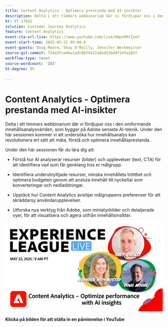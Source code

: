 ```yaml
---
title: Content Analytics - Optimera prestanda med AI-insikter
description: Delta i ett timmars webbinarium där vi fördjupar oss i den omformande innehållsanalysvärlden, som bygger på Adobe senaste AI-teknik. Under den här sessionen kommer vi att undersöka hur innehållsanalys kan revolutionera ert sätt att mäta, förstå och optimera innehållsprestanda.
kt: KT-17641
solution: Customer Journey Analytics
feature: Content Analytics
event-cta-url-live: https://www.youtube.com/live/0ApnRRtZxeY
event-start-time: 2025-05-22 09:00-8
event-guests: Doug Moore, Shay O'Reilly, Jennifer Werkmeister
source-git-commit: 724a3fce46a1adc8bfd422a8ed52bd4f14faa82f
workflow-type: tm+mt
source-wordcount: '183'
ht-degree: 0%

---
```


# Content Analytics - Optimera prestanda med AI-insikter

Delta i ett timmars webbinarium där vi fördjupar oss i den omformande innehållsanalysvärlden, som bygger på Adobe senaste AI-teknik. Under den här sessionen kommer vi att undersöka hur innehållsanalys kan revolutionera ert sätt att mäta, förstå och optimera innehållsprestanda.

Under den här sessionen får du lära dig att: 
* Förstå hur AI analyserar resurser (bilder) och upplevelser (text, CTA) för att identifiera vad som får genklang hos er målgrupp. 

* Identifiera underutnyttjade resurser, minska innehållets trötthet och optimera budgeten genom att ansluta innehåll till nyckeltal som konverteringar och nedladdningar. 

* Upptäck hur Content Analytics avslöjar målgruppens preferenser för att skräddarsy användarupplevelser. 

* Utforska nya verktyg från Adobe, som miniatyrbilder och detaljerade vyer, för att visualisera och agera utifrån innehållsinsikter. 

[![ExL LIVE 22 maj 2025](assets/May-22-2025-WebBanner.jpg)](https://www.youtube.com/live/0ApnRRtZxeY)

**Klicka på bilden för att ställa in en påminnelse i YouTube**

